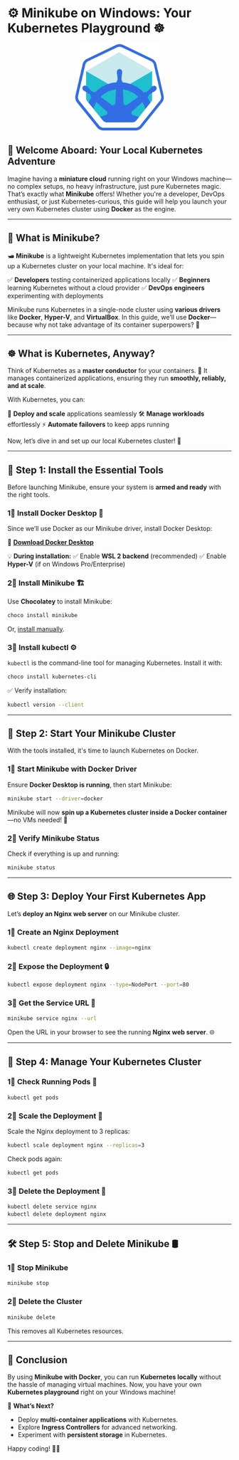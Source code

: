 # ⚙️ Minikube on Windows: Your Kubernetes Playground ☸️

<p align="center">
  <img src="https://raw.githubusercontent.com/AryanSONI00/DockStation/main/MiniKube%20Odyssey%2C%20Kubernetes%20in%20Docker%20on%20Windows/assets/logo.png" alt="Minikube Logo" width="200">
</p>





## 🌟 Welcome Aboard: Your Local Kubernetes Adventure

Imagine having a **miniature cloud** running right on your Windows machine—no complex setups, no heavy infrastructure, just pure Kubernetes magic. That’s exactly what **Minikube** offers! Whether you're a developer, DevOps enthusiast, or just Kubernetes-curious, this guide will help you launch your very own Kubernetes cluster using **Docker** as the engine.

---

## 🤔 What is Minikube?

🛥️ **Minikube** is a lightweight Kubernetes implementation that lets you spin up a Kubernetes cluster on your local machine. It's ideal for:

✅ **Developers** testing containerized applications locally
✅ **Beginners** learning Kubernetes without a cloud provider
✅ **DevOps engineers** experimenting with deployments

Minikube runs Kubernetes in a single-node cluster using **various drivers** like **Docker**, **Hyper-V**, and **VirtualBox**. In this guide, we’ll use **Docker**—because why not take advantage of its container superpowers? 🐳

---

## ☸️ What is Kubernetes, Anyway?

Think of Kubernetes as a **master conductor** for your containers. 🎠 It manages containerized applications, ensuring they run **smoothly, reliably, and at scale**.

With Kubernetes, you can:

🔄 **Deploy and scale** applications seamlessly
🛠️ **Manage workloads** effortlessly
⚡ **Automate failovers** to keep apps running

Now, let’s dive in and set up our local Kubernetes cluster! 🚀

---

## 🔧 Step 1: Install the Essential Tools

Before launching Minikube, ensure your system is **armed and ready** with the right tools.

### 1⃣ Install Docker Desktop 🐳

Since we’ll use Docker as our Minikube driver, install Docker Desktop:

🧰 **[Download Docker Desktop](https://www.docker.com/products/docker-desktop)**

💡 **During installation:**
✅ Enable **WSL 2 backend** (recommended)
✅ Enable **Hyper-V** (if on Windows Pro/Enterprise)

### 2⃣ Install Minikube 🏗️

Use **Chocolatey** to install Minikube:

```bash
choco install minikube
```

Or, [install manually](https://minikube.sigs.k8s.io/docs/start/).

### 3⃣ Install kubectl ⚙️

`kubectl` is the command-line tool for managing Kubernetes. Install it with:

```bash
choco install kubernetes-cli
```

✅ Verify installation:

```bash
kubectl version --client
```

---

## 🚀 Step 2: Start Your Minikube Cluster

With the tools installed, it's time to launch Kubernetes on Docker.

### 1⃣ Start Minikube with Docker Driver

Ensure **Docker Desktop is running**, then start Minikube:

```bash
minikube start --driver=docker
```

Minikube will now **spin up a Kubernetes cluster inside a Docker container**—no VMs needed! 🎉

### 2⃣ Verify Minikube Status

Check if everything is up and running:

```bash
minikube status
```

---

## 🌐 Step 3: Deploy Your First Kubernetes App

Let’s **deploy an Nginx web server** on our Minikube cluster.

### 1⃣ Create an Nginx Deployment

```bash
kubectl create deployment nginx --image=nginx
```

### 2⃣ Expose the Deployment 🔒

```bash
kubectl expose deployment nginx --type=NodePort --port=80
```

### 3⃣ Get the Service URL 🔗

```bash
minikube service nginx --url
```

Open the URL in your browser to see the running **Nginx web server**. 🌐

---

## 🔄 Step 4: Manage Your Kubernetes Cluster

### 1⃣ Check Running Pods 🗂

```bash
kubectl get pods
```

### 2⃣ Scale the Deployment 📏

Scale the Nginx deployment to 3 replicas:

```bash
kubectl scale deployment nginx --replicas=3
```

Check pods again:

```bash
kubectl get pods
```

### 3⃣ Delete the Deployment 🦜

```bash
kubectl delete service nginx
kubectl delete deployment nginx
```

---

## 🛠️ Step 5: Stop and Delete Minikube 🛢️

### 1⃣ Stop Minikube

```bash
minikube stop
```

### 2⃣ Delete the Cluster

```bash
minikube delete
```

This removes all Kubernetes resources.

---

## 🎯 Conclusion

By using **Minikube with Docker**, you can run **Kubernetes locally** without the hassle of managing virtual machines. Now, you have your own **Kubernetes playground** right on your Windows machine!

🚀 **What’s Next?**

-   Deploy **multi-container applications** with Kubernetes.
-   Explore **Ingress Controllers** for advanced networking.
-   Experiment with **persistent storage** in Kubernetes.

Happy coding! 🚀🙂
